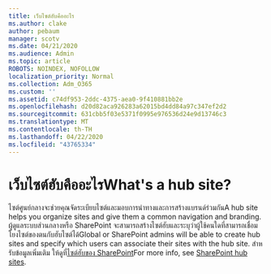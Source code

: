 ```yaml
---
title: เว็บไซต์ฮับคืออะไร
ms.author: clake
author: pebaum
manager: scotv
ms.date: 04/21/2020
ms.audience: Admin
ms.topic: article
ROBOTS: NOINDEX, NOFOLLOW
localization_priority: Normal
ms.collection: Adm_O365
ms.custom: ''
ms.assetid: c74df953-2ddc-4375-aea0-9f410881bb2e
ms.openlocfilehash: d20d82aca926283a62015bd4dd84a97c347ef2d2
ms.sourcegitcommit: 631cbb5f03e5371f0995e976536d24e9d13746c3
ms.translationtype: MT
ms.contentlocale: th-TH
ms.lasthandoff: 04/22/2020
ms.locfileid: "43765334"
---
```

# <a name="whats-a-hub-site"></a><span data-ttu-id="cfa6f-102">เว็บไซต์ฮับคืออะไร</span><span class="sxs-lookup"><span data-stu-id="cfa6f-102">What's a hub site?</span></span>

<span data-ttu-id="cfa6f-103">ไซต์ศูนย์กลางจะช่วยคุณจัดระเบียบไซต์และมอบการนําทางและการสร้างแบรนด์ร่วมกัน</span><span class="sxs-lookup"><span data-stu-id="cfa6f-103">A hub site helps you organize sites and give them a common navigation and branding.</span></span> <span data-ttu-id="cfa6f-104">ผู้ดูแลระบบส่วนกลางหรือ SharePoint จะสามารถสร้างไซต์ฮับและระบุว่าผู้ใช้คนใดที่สามารถเชื่อมโยงไซต์ของตนกับฮับไซต์ได้</span><span class="sxs-lookup"><span data-stu-id="cfa6f-104">Global or SharePoint admins will be able to create hub sites and specify which users can associate their sites with the hub site.</span></span> <span data-ttu-id="cfa6f-105">สําหรับข้อมูลเพิ่มเติม ให้ดูที่[ไซต์ฮับของ SharePoint](https://go.microsoft.com/fwlink/?linkid=869388)</span><span class="sxs-lookup"><span data-stu-id="cfa6f-105">For more info, see [SharePoint hub sites](https://go.microsoft.com/fwlink/?linkid=869388).</span></span>
  